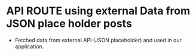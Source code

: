 # API ROUTE using external Data from JSON place holder posts

- Fetched data from external API (JSON placeholder) and used in our application.